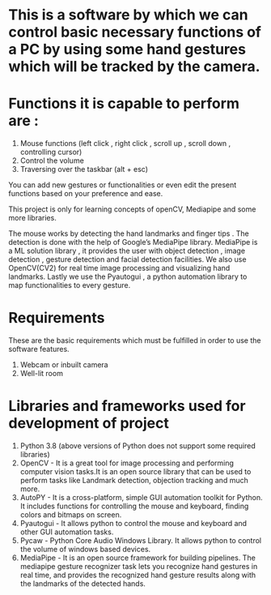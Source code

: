 # This is a software by which we can control basic necessary functions of a PC by using some hand gestures which will be tracked by the camera.

# Functions it is capable to perform are :
  1. Mouse functions (left click , right click , scroll up , scroll down , controlling cursor)
  2. Control the volume
  3. Traversing over the taskbar (alt + esc)

You can add new gestures or functionalities or even edit the present functions based on your preference and ease.

This project is only for learning concepts of openCV, Mediapipe and some more libraries. 

The mouse works by detecting the hand landmarks and finger tips . The detection is done with the help of Google’s MediaPipe library. MediaPipe is a ML solution library , it provides the user with object detection , image detection , gesture detection and facial detection facilities. We also use OpenCV(CV2) for real time image processing and visualizing hand landmarks. Lastly we use the Pyautogui , a python automation library to map functionalities to every gesture.

# Requirements
These are the basic requirements which must be fulfilled in order to use the software features.  
  1. Webcam or inbuilt camera  
  2. Well-lit room

# Libraries and frameworks used for development of project
  1. Python 3.8 (above versions of Python does not support some required libraries)
  2. OpenCV - It is a great tool for image processing and performing computer vision tasks.It is an open source library that can be used to perform tasks like Landmark detection, objection tracking and much more.
  3. AutoPY - It is a cross-platform, simple GUI automation toolkit for Python. It includes functions for controlling the mouse and keyboard, finding colors and bitmaps on screen.
  4. Pyautogui - It allows python to control the mouse and keyboard and other GUI automation tasks.
  5. Pycaw - Python Core Audio Windows Library. It allows python to control the volume of windows based devices.
  6. MediaPipe - It is an open source framework for building pipelines. The mediapipe gesture  recognizer task lets you recognize hand gestures in real time, and provides the recognized hand gesture results along      with the landmarks of the detected hands.



